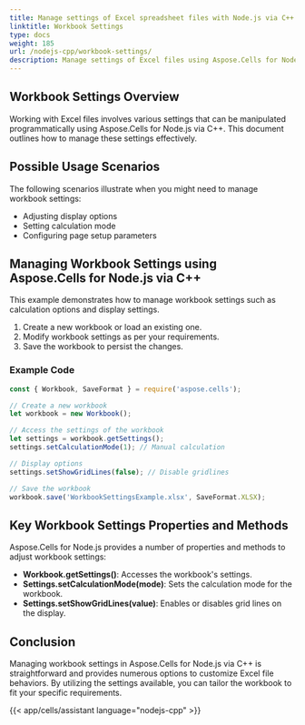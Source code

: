 ```yaml
---
title: Manage settings of Excel spreadsheet files with Node.js via C++
linktitle: Workbook Settings
type: docs
weight: 185
url: /nodejs-cpp/workbook-settings/
description: Manage settings of Excel files using Aspose.Cells for Node.js via C++.
---
```



## **Workbook Settings Overview**
Working with Excel files involves various settings that can be manipulated programmatically using Aspose.Cells for Node.js via C++. This document outlines how to manage these settings effectively.

## **Possible Usage Scenarios**
The following scenarios illustrate when you might need to manage workbook settings:
- Adjusting display options
- Setting calculation mode
- Configuring page setup parameters

## **Managing Workbook Settings using Aspose.Cells for Node.js via C++**
This example demonstrates how to manage workbook settings such as calculation options and display settings.

1. Create a new workbook or load an existing one.
2. Modify workbook settings as per your requirements.
3. Save the workbook to persist the changes.

### **Example Code**

```javascript
const { Workbook, SaveFormat } = require('aspose.cells');

// Create a new workbook
let workbook = new Workbook();

// Access the settings of the workbook
let settings = workbook.getSettings();
settings.setCalculationMode(1); // Manual calculation

// Display options
settings.setShowGridLines(false); // Disable gridlines

// Save the workbook
workbook.save('WorkbookSettingsExample.xlsx', SaveFormat.XLSX);
```

## **Key Workbook Settings Properties and Methods**
Aspose.Cells for Node.js provides a number of properties and methods to adjust workbook settings:
- **Workbook.getSettings()**: Accesses the workbook's settings.
- **Settings.setCalculationMode(mode)**: Sets the calculation mode for the workbook.
- **Settings.setShowGridLines(value)**: Enables or disables grid lines on the display.

## **Conclusion**
Managing workbook settings in Aspose.Cells for Node.js via C++ is straightforward and provides numerous options to customize Excel file behaviors. By utilizing the settings available, you can tailor the workbook to fit your specific requirements.

{{< app/cells/assistant language="nodejs-cpp" >}}